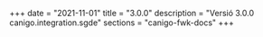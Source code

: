 +++
date        = "2021-11-01"
title       = "3.0.0"
description = "Versió 3.0.0 canigo.integration.sgde"
sections    = "canigo-fwk-docs"
+++